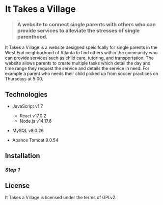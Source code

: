 # It Takes a Village
> ### A website to connect single parents with others who can provide services to alleviate the stresses of single parenthood.

It Takes a Village is a website designed speicifcally for single parents in the West End neighborhood of Atlanta to find others within the community who can provide services such as child care, tutoring, and transportation. The website allows parents to create multiple tasks which detail the day and time range they request the service and details the service in need. For example a parent who needs their child picked up from soccer practices on Thursdays at 5:00.
##

## Technologies

- JavaScript v1.7
  - React v17.0.2
  - Node.js v14.17.6

- MySQL v8.0.26
- Apahce Tomcat 9.0.54

## Installation

### *Step 1*

## License

It Takes a Village is licensed under the terms of GPLv2.


